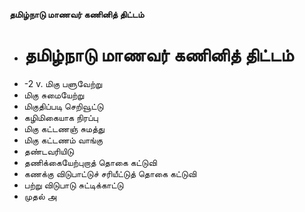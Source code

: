 **தமிழ்நாடு மாணவர் கணினித் திட்டம்**
- # தமிழ்நாடு மாணவர் கணினித் திட்டம்
- -2 v. மிகு பளுவேற்று
- மிகு சுமையேற்று
- மிகுதிப்படி செறிவூட்டு
- கழிமிகையாக நிரப்பு
- மிகு கட்டணஞ் சுமத்து
- மிகு கட்டணம் வாங்கு
- தண்டவரியிடு
- தணிக்கையேற்புறாத் தொகை கட்டுவி
- கணக்கு விடுபாட்டுச் சரியீட்டுத் தொகை கட்டுவி
- பற்று விடுபாடு சுட்டிக்காட்டு
- முதல் அ

